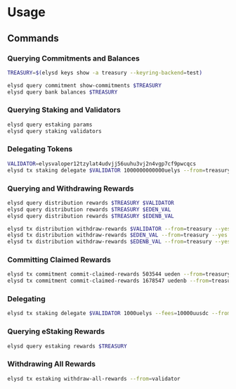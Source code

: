 <!--
order: 2
-->

# Usage

## Commands

### Querying Commitments and Balances

```bash
TREASURY=$(elysd keys show -a treasury --keyring-backend=test)

elysd query commitment show-commitments $TREASURY
elysd query bank balances $TREASURY
```

### Querying Staking and Validators

```bash
elysd query estaking params
elysd query staking validators
```

### Delegating Tokens

```bash
VALIDATOR=elysvaloper12tzylat4udvjj56uuhu3vj2n4vgp7cf9pwcqcs
elysd tx staking delegate $VALIDATOR 1000000000000uelys --from=treasury --yes --gas=1000000
```

### Querying and Withdrawing Rewards

```bash
elysd query distribution rewards $TREASURY $VALIDATOR
elysd query distribution rewards $TREASURY $EDEN_VAL
elysd query distribution rewards $TREASURY $EDENB_VAL

elysd tx distribution withdraw-rewards $VALIDATOR --from=treasury --yes --gas=1000000
elysd tx distribution withdraw-rewards $EDEN_VAL --from=treasury --yes --gas=1000000
elysd tx distribution withdraw-rewards $EDENB_VAL --from=treasury --yes --gas=1000000
```

### Committing Claimed Rewards

```bash
elysd tx commitment commit-claimed-rewards 503544 ueden --from=treasury --yes --gas=1000000
elysd tx commitment commit-claimed-rewards 1678547 uedenb --from=treasury --yes --gas=1000000
```

### Delegating

```bash
elysd tx staking delegate $VALIDATOR 1000uelys --fees=10000uusdc --from=treasury --yes --gas=1000000
```

### Querying eStaking Rewards

```bash
elysd query estaking rewards $TREASURY
```

### Withdrawing All Rewards

```bash
elysd tx estaking withdraw-all-rewards --from=validator
```

